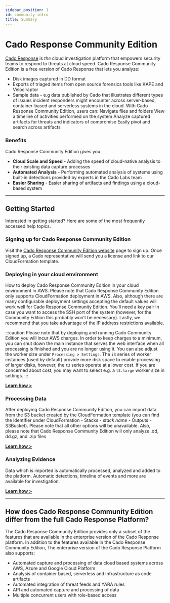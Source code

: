 ```yaml
---
sidebar_position: 1
id: community-intro
title: Summary
---
```


# Cado Response Community Edition
[Cado Response](/cado-response/intro) is *the* cloud investigation platform that empowers security teams to respond to threats at cloud speed. Cado Response Community Edition is a free version of Cado Response that lets you analyze:

- Disk images captured in DD format
- Exports of triaged items from open source forensics tools like KAPE and Velociraptor
- Sample data - e.g data published by Cado that illustrates different types of issues incident responders might encounter across server-based, container-based and serverless systems in the cloud.
With Cado Response Community Edition, users can:
Navigate files and folders 
View a  timeline of activities performed on the system
Analyze captured artifacts for threats and indicators of compromise
Easily pivot and search across artifacts 


### Benefits
Cado Response Community Edition gives you:
- **Cloud Scale and Speed** - Adding the speed of cloud-native analysis to their existing data capture processes
- **Automated Analysis** - Performing automated analysis of systems using built-in detections provided by experts in the Cado Labs team 
- **Easier Sharing** - Easier sharing of artifacts and findings using a cloud-based system
---------

## Getting Started
Interested in getting started?  Here are some of the most frequently accessed help topics. 

### Signing up for Cado Response Community Edition
Visit the [Cado Response Community Edition website](https://www.cadosecurity.com/cado-community-edition/#get-access) page to sign up. Once signed up, a Cado representative will send you a license and link to our CloudFormation template.


### Deploying in your cloud environment
How to deploy Cado Response Community Edition in your cloud environment in AWS. Please note that Cado Response Community Edition only supports CloudFormation deployment in AWS. Also, although there are many configurable deployment settings accepting the default values will work well for Cado Response Community Edition. You’ll need a key pair in case you want to access the SSH port of the system (however, for the Community Edition this probably won’t be necessary). Lastly, we recommend that you take advantage of the IP address restrictions available.

:::caution 
Please note that by deploying and running Cado Community Edition you will incur AWS charges. In order to keep charges to a minimum, you can shut down the main instance that serves the web interface when all processing is finished and you are no longer using it. You can also adjust the worker size under `Processing > Settings`. The `i3` series of worker instances (used by default) provide more disk space to enable processing of larger disks, however, the `t3` series operate at a lower cost. If you are concerned about cost, you may want to select e.g. a `t3.large` worker size in settings.
:::

**[Learn how >](/cado-response/deploy/aws/overview.md)**


### Processing Data
After deploying Cado Response Community Edition,  you can import data from the S3 bucket created by the CloudFormation template (you can find the identifier under CloudFormation - Stacks - *stack name* - Outputs - S3Bucket). Please note that all other options will be unavailable. Also, please note that Cado Response Community Edition will only analyze .dd, dd.gz, and .zip files

**[Learn how >](/cado-response/discovery-import/intro.md)**

### Analyzing Evidence
Data which is imported is automatically processed, analyzed and added to the platform.  Automatic detections, timeline of events and more are available for investigation.

**[Learn how >](/cado-response/investigate/intro.md)**

---------

## How does Cado Response Community Edition differ from the full Cado Response Platform?
The Cado Response Community Edition provides only a subset of the features that are available in the enterprise version of the Cado Response platform.
In addition to the features available in the Cado Response Community Edition, The enterprise version of the Cado Response Platform also supports:

- Automated capture and processing of data cloud based systems across AWS, Azure and Google Cloud Platform
- Analysis of container based, serverless and infrastructure as code artifacts
- Automated integration of threat feeds and YARA rules
- API and automated capture and processing of data
- Multiple concurrent users with role-based access

